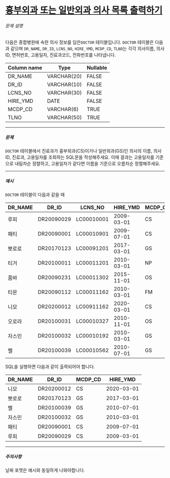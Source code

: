 # [흉부외과 또는 일반외과 의사 목록 출력하기](https://school.programmers.co.kr/learn/courses/30/lessons/132203)


###### 문제 설명


다음은 종합병원에 속한 의사 정보를 담은`DOCTOR` 테이블입니다. `DOCTOR` 테이블은 다음과 같으며 `DR_NAME`, `DR_ID`, `LCNS_NO`, `HIRE_YMD`, `MCDP_CD`, `TLNO`는 각각 의사이름, 의사ID, 면허번호, 고용일자, 진료과코드, 전화번호를 나타냅니다.




| Column name | Type | Nullable |
| --- | --- | --- |
| DR\_NAME | VARCHAR(20\) | FALSE |
| DR\_ID | VARCHAR(10\) | FALSE |
| LCNS\_NO | VARCHAR(30\) | FALSE |
| HIRE\_YMD | DATE | FALSE |
| MCDP\_CD | VARCHAR(6\) | TRUE |
| TLNO | VARCHAR(50\) | TRUE |




---


##### 문제


`DOCTOR` 테이블에서 진료과가 흉부외과(CS)이거나 일반외과(GS)인 의사의 이름, 의사ID, 진료과, 고용일자를 조회하는 SQL문을 작성해주세요. 이때 결과는 고용일자를 기준으로 내림차순 정렬하고, 고용일자가 같다면 이름을 기준으로 오름차순 정렬해주세요.




---


##### 예시


`DOCTOR` 테이블이 다음과 같을 때




| DR\_NAME | DR\_ID | LCNS\_NO | HIRE\_YMD | MCDP\_CD | TLNO |
| --- | --- | --- | --- | --- | --- |
| 루피 | DR20090029 | LC00010001 | 2009\-03\-01 | CS | 01085482011 |
| 패티 | DR20090001 | LC00010901 | 2009\-07\-01 | CS | 01085220122 |
| 뽀로로 | DR20170123 | LC00091201 | 2017\-03\-01 | GS | 01034969210 |
| 티거 | DR20100011 | LC00011201 | 2010\-03\-01 | NP | 01034229818 |
| 품바 | DR20090231 | LC00011302 | 2015\-11\-01 | OS | 01049840278 |
| 티몬 | DR20090112 | LC00011162 | 2010\-03\-01 | FM | 01094622190 |
| 니모 | DR20200012 | LC00911162 | 2020\-03\-01 | CS | 01089483921 |
| 오로라 | DR20100031 | LC00010327 | 2010\-11\-01 | OS | 01098428957 |
| 자스민 | DR20100032 | LC00010192 | 2010\-03\-01 | GS | 01023981922 |
| 벨 | DR20100039 | LC00010562 | 2010\-07\-01 | GS | 01058390758 |


SQL을 실행하면 다음과 같이 출력되어야 합니다.




| DR\_NAME | DR\_ID | MCDP\_CD | HIRE\_YMD |
| --- | --- | --- | --- |
| 니모 | DR20200012 | CS | 2020\-03\-01 |
| 뽀로로 | DR20170123 | GS | 2017\-03\-01 |
| 벨 | DR20100039 | GS | 2010\-07\-01 |
| 자스민 | DR20100032 | GS | 2010\-03\-01 |
| 패티 | DR20090001 | CS | 2009\-07\-01 |
| 루피 | DR20090029 | CS | 2009\-03\-01 |




---


##### 주의사항


날짜 포맷은 예시와 동일하게 나와야합니다.



